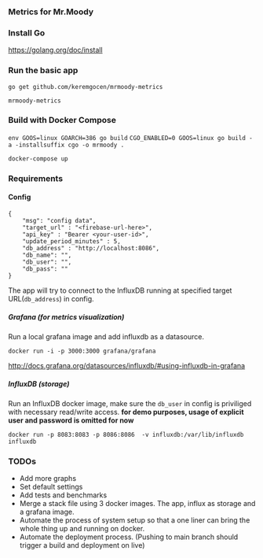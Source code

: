 ### Metrics for Mr.Moody

### Install Go
https://golang.org/doc/install

### Run the basic app

`go get github.com/keremgocen/mrmoody-metrics`

`mrmoody-metrics`

### Build with Docker Compose

`env GOOS=linux GOARCH=386 go build`
`CGO_ENABLED=0 GOOS=linux go build -a -installsuffix cgo -o mrmoody .`

`docker-compose up`

### Requirements

#### Config

```
{
    "msg": "config data",
    "target_url" : "<firebase-url-here>",
    "api_key" : "Bearer <your-user-id>",
    "update_period_minutes" : 5,
    "db_address" : "http://localhost:8086",
    "db_name": "",
    "db_user": "",
    "db_pass": ""
}
```

The app will try to connect to the InfluxDB running at specified target URL(`db_address`) in config.

##### Grafana (for metrics visualization)

Run a local grafana image and add influxdb as a datasource.

`docker run -i -p 3000:3000 grafana/grafana`

http://docs.grafana.org/datasources/influxdb/#using-influxdb-in-grafana

##### InfluxDB (storage)

Run an InfluxDB docker image, make sure the `db_user` in config is priviliged with necessary read/write access.
**for demo purposes, usage of explicit user and password is omitted for now**

`docker run -p 8083:8083 -p 8086:8086 
      -v influxdb:/var/lib/influxdb 
      influxdb`

### TODOs
- Add more graphs
- Set default settings
- Add tests and benchmarks
- Merge a stack file using 3 docker images. The app, influx as storage and a grafana image.
- Automate the process of system setup so that a one liner can bring the whole thing up and running on docker.
- Automate the deployment process. (Pushing to main branch should trigger a build and deployment on live)
